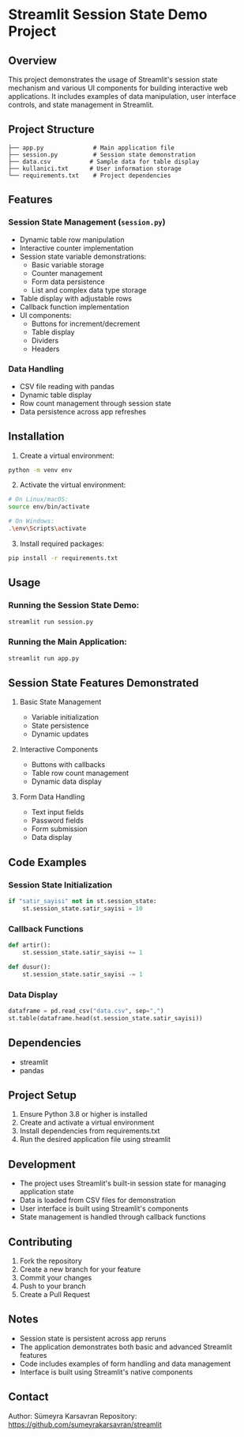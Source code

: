 # Streamlit Session State Demo Project

## Overview
This project demonstrates the usage of Streamlit's session state mechanism and various UI components for building interactive web applications. It includes examples of data manipulation, user interface controls, and state management in Streamlit.

## Project Structure
```
├── app.py              # Main application file
├── session.py          # Session state demonstration
├── data.csv           # Sample data for table display
├── kullanici.txt      # User information storage
└── requirements.txt    # Project dependencies
```

## Features

### Session State Management (`session.py`)
- Dynamic table row manipulation
- Interactive counter implementation
- Session state variable demonstrations:
  - Basic variable storage
  - Counter management
  - Form data persistence
  - List and complex data type storage
- Table display with adjustable rows
- Callback function implementation
- UI components:
  - Buttons for increment/decrement
  - Table display
  - Dividers
  - Headers

### Data Handling
- CSV file reading with pandas
- Dynamic table display
- Row count management through session state
- Data persistence across app refreshes

## Installation

1. Create a virtual environment:
```bash
python -m venv env
```

2. Activate the virtual environment:
```bash
# On Linux/macOS:
source env/bin/activate

# On Windows:
.\env\Scripts\activate
```

3. Install required packages:
```bash
pip install -r requirements.txt
```

## Usage

### Running the Session State Demo:
```bash
streamlit run session.py
```

### Running the Main Application:
```bash
streamlit run app.py
```

## Session State Features Demonstrated

1. Basic State Management
   - Variable initialization
   - State persistence
   - Dynamic updates

2. Interactive Components
   - Buttons with callbacks
   - Table row count management
   - Dynamic data display

3. Form Data Handling
   - Text input fields
   - Password fields
   - Form submission
   - Data display

## Code Examples

### Session State Initialization
```python
if "satir_sayisi" not in st.session_state:
    st.session_state.satir_sayisi = 10
```

### Callback Functions
```python
def artir():
    st.session_state.satir_sayisi += 1

def dusur():
    st.session_state.satir_sayisi -= 1
```

### Data Display
```python
dataframe = pd.read_csv("data.csv", sep=",")
st.table(dataframe.head(st.session_state.satir_sayisi))
```

## Dependencies
- streamlit
- pandas

## Project Setup
1. Ensure Python 3.8 or higher is installed
2. Create and activate a virtual environment
3. Install dependencies from requirements.txt
4. Run the desired application file using streamlit

## Development
- The project uses Streamlit's built-in session state for managing application state
- Data is loaded from CSV files for demonstration
- User interface is built using Streamlit's components
- State management is handled through callback functions

## Contributing
1. Fork the repository
2. Create a new branch for your feature
3. Commit your changes
4. Push to your branch
5. Create a Pull Request

## Notes
- Session state is persistent across app reruns
- The application demonstrates both basic and advanced Streamlit features
- Code includes examples of form handling and data management
- Interface is built using Streamlit's native components

## Contact
Author: Sümeyra Karsavran
Repository: https://github.com/sumeyrakarsavran/streamlit
